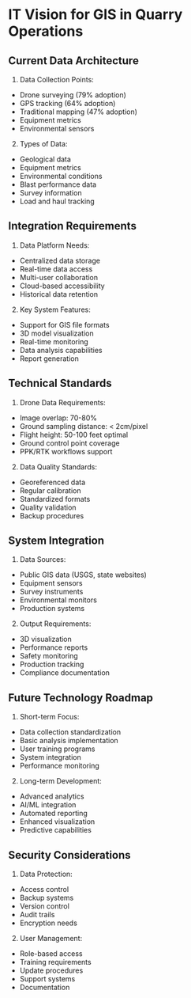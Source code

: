 # IT Vision for GIS in Quarry Operations

## Current Data Architecture

1. Data Collection Points:
- Drone surveying (79% adoption)
- GPS tracking (64% adoption) 
- Traditional mapping (47% adoption)
- Equipment metrics
- Environmental sensors

2. Types of Data:
- Geological data
- Equipment metrics
- Environmental conditions
- Blast performance data
- Survey information
- Load and haul tracking

## Integration Requirements

1. Data Platform Needs:
- Centralized data storage
- Real-time data access
- Multi-user collaboration
- Cloud-based accessibility
- Historical data retention

2. Key System Features:
- Support for GIS file formats
- 3D model visualization
- Real-time monitoring
- Data analysis capabilities
- Report generation

## Technical Standards

1. Drone Data Requirements:
- Image overlap: 70-80%
- Ground sampling distance: < 2cm/pixel
- Flight height: 50-100 feet optimal
- Ground control point coverage
- PPK/RTK workflows support

2. Data Quality Standards:
- Georeferenced data
- Regular calibration
- Standardized formats
- Quality validation
- Backup procedures

## System Integration

1. Data Sources:
- Public GIS data (USGS, state websites)
- Equipment sensors
- Survey instruments
- Environmental monitors
- Production systems

2. Output Requirements:
- 3D visualization
- Performance reports
- Safety monitoring
- Production tracking
- Compliance documentation

## Future Technology Roadmap

1. Short-term Focus:
- Data collection standardization
- Basic analysis implementation
- User training programs
- System integration
- Performance monitoring

2. Long-term Development:
- Advanced analytics
- AI/ML integration
- Automated reporting
- Enhanced visualization
- Predictive capabilities

## Security Considerations

1. Data Protection:
- Access control
- Backup systems
- Version control
- Audit trails
- Encryption needs

2. User Management:
- Role-based access
- Training requirements
- Update procedures
- Support systems
- Documentation